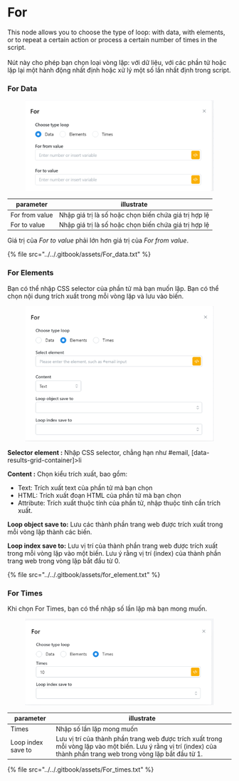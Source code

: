 # For

This node allows you to choose the type of loop: with data, with elements, or to repeat a certain action or process a certain number of times in the script.\
\
Nút này cho phép bạn chọn loại vòng lặp: với dữ liệu, với các phần tử hoặc lặp lại một hành động nhất định hoặc xử lý một số lần nhất định trong script.

### For Data

<figure><img src="../../.gitbook/assets/image (6).png" alt=""><figcaption></figcaption></figure>

| parameter      | illustrate                                            |
| -------------- | ----------------------------------------------------- |
| For from value | Nhập giá trị là số hoặc chọn biến chứa giá trị hợp lệ |
| For to value   | Nhập giá trị là số hoặc chọn biến chứa giá trị hợp lệ |

Giá trị của _For to value_ phải lớn hơn giá trị của _For from value_.

{% file src="../../.gitbook/assets/For_data.txt" %}

### For Elements

Bạn có thể nhập CSS selector của phần tử mà bạn muốn lặp. Bạn có thể chọn nội dung trích xuất trong mỗi vòng lặp và lưu vào biến.



<figure><img src="../../.gitbook/assets/image (2) (1) (2).png" alt=""><figcaption></figcaption></figure>

**Selector element :** Nhập CSS selector, chẳng hạn như #email, \[data-results-grid-container]>li

**Content :** Chọn kiểu trích xuất, bao gồm:

* Text: Trích xuất text của phần tử mà bạn chọn
* HTML: Trích xuất đoạn HTML của phần tử mà bạn chọn
* Attribute: Trích xuất thuộc tính của phần tử, nhập thuộc tính cần trích xuất.

**Loop object save to:** Lưu các thành phần trang web được trích xuất trong mỗi vòng lặp thành các biến.

**Loop index save to:** Lưu vị trí của thành phần trang web được trích xuất trong mỗi vòng lặp vào một biến. Lưu ý rằng vị trí (index) của thành phần trang web trong vòng lặp bắt đầu từ 0.

{% file src="../../.gitbook/assets/for_element.txt" %}

### For Times

Khi chọn For Times, bạn có thể nhập số lần lặp mà bạn mong muốn.

<figure><img src="../../.gitbook/assets/image (7).png" alt=""><figcaption></figcaption></figure>

| parameter          | illustrate                                                                                                                                                           |
| ------------------ | -------------------------------------------------------------------------------------------------------------------------------------------------------------------- |
| Times              | Nhập số lần lặp mong muốn                                                                                                                                            |
| Loop index save to | Lưu vị trí của thành phần trang web được trích xuất trong mỗi vòng lặp vào một biến. Lưu ý rằng vị trí (index) của thành phần trang web trong vòng lặp bắt đầu từ 1. |

{% file src="../../.gitbook/assets/For_times.txt" %}
